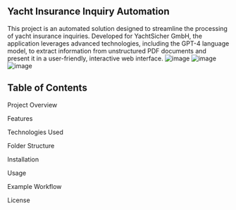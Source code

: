 ## Yacht Insurance Inquiry Automation
This project is an automated solution designed to streamline the processing of yacht insurance inquiries. Developed for YachtSicher GmbH, the application leverages advanced technologies, including the GPT-4 language model, to extract information from unstructured PDF documents and present it in a user-friendly, interactive web interface.
![image](https://github.com/user-attachments/assets/d4496167-2841-4033-8424-436abcb26f6c)
![image](https://github.com/user-attachments/assets/304786ee-b542-4f21-a625-8aa229a73fad)
![image](https://github.com/user-attachments/assets/3e6c4f7c-434c-4396-9902-17c2ef70c90c)


## Table of Contents
Project Overview

Features

Technologies Used

Folder Structure

Installation

Usage

Example Workflow

License
